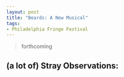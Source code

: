 ```yaml
---
layout: post
title: "Beards: A New Musical"
tags:
- Philadelphia Fringe Festival
---
```

> forthcoming

## (a lot of) Stray Observations:
